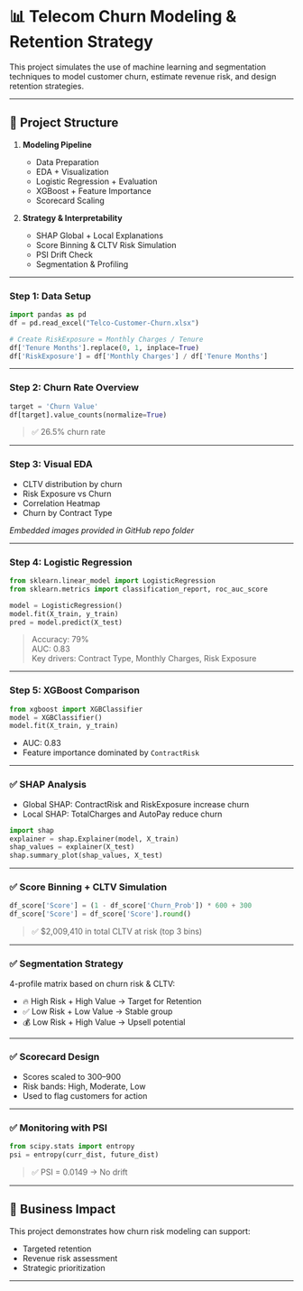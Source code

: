 
# 📊 Telecom Churn Modeling & Retention Strategy 

This project simulates the use of machine learning and segmentation techniques to model customer churn, estimate revenue risk, and design retention strategies.

---

## 📁 Project Structure

1. **Modeling Pipeline**
   - Data Preparation
   - EDA + Visualization
   - Logistic Regression + Evaluation
   - XGBoost + Feature Importance
   - Scorecard Scaling

2. **Strategy & Interpretability**
   - SHAP Global + Local Explanations
   - Score Binning & CLTV Risk Simulation
   - PSI Drift Check
   - Segmentation & Profiling

---

### Step 1: Data Setup

```python
import pandas as pd
df = pd.read_excel("Telco-Customer-Churn.xlsx")

# Create RiskExposure = Monthly Charges / Tenure
df['Tenure Months'].replace(0, 1, inplace=True)
df['RiskExposure'] = df['Monthly Charges'] / df['Tenure Months']
```

---

### Step 2: Churn Rate Overview

```python
target = 'Churn Value'
df[target].value_counts(normalize=True)
```

> ✅ 26.5% churn rate

---

### Step 3: Visual EDA

- CLTV distribution by churn
- Risk Exposure vs Churn
- Correlation Heatmap
- Churn by Contract Type

*Embedded images provided in GitHub repo folder*

---

### Step 4: Logistic Regression

```python
from sklearn.linear_model import LogisticRegression
from sklearn.metrics import classification_report, roc_auc_score

model = LogisticRegression()
model.fit(X_train, y_train)
pred = model.predict(X_test)
```

> Accuracy: 79%  
> AUC: 0.83  
> Key drivers: Contract Type, Monthly Charges, Risk Exposure

---

### Step 5: XGBoost Comparison

```python
from xgboost import XGBClassifier
model = XGBClassifier()
model.fit(X_train, y_train)
```

- AUC: 0.83  
- Feature importance dominated by `ContractRisk`

---

### ✅ SHAP Analysis

- Global SHAP: ContractRisk and RiskExposure increase churn
- Local SHAP: TotalCharges and AutoPay reduce churn

```python
import shap
explainer = shap.Explainer(model, X_train)
shap_values = explainer(X_test)
shap.summary_plot(shap_values, X_test)
```

---

### ✅ Score Binning + CLTV Simulation

```python
df_score['Score'] = (1 - df_score['Churn_Prob']) * 600 + 300
df_score['Score'] = df_score['Score'].round()
```

> ✅ $2,009,410 in total CLTV at risk (top 3 bins)

---

### ✅ Segmentation Strategy

4-profile matrix based on churn risk & CLTV:

- 🔥 High Risk + High Value → Target for Retention
- ✅ Low Risk + Low Value → Stable group
- 💰 Low Risk + High Value → Upsell potential

---

### ✅ Scorecard Design

- Scores scaled to 300–900
- Risk bands: High, Moderate, Low
- Used to flag customers for action

---

### ✅ Monitoring with PSI

```python
from scipy.stats import entropy
psi = entropy(curr_dist, future_dist)
```

> ✅ PSI = 0.0149 → No drift

---

## 🧠 Business Impact

This project demonstrates how churn risk modeling can support:

- Targeted retention
- Revenue risk assessment
- Strategic prioritization

---
